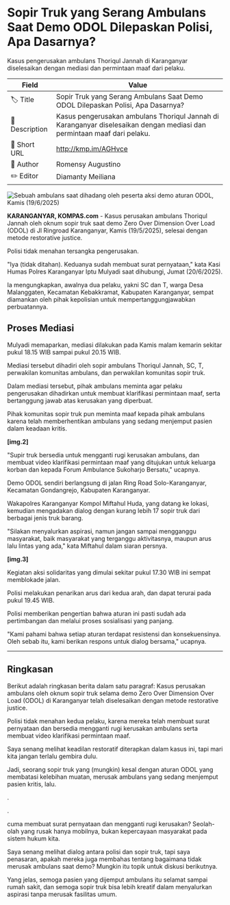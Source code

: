 # Sopir Truk yang Serang Ambulans Saat Demo ODOL Dilepaskan Polisi, Apa Dasarnya?

Kasus pengerusakan ambulans Thoriqul Jannah di Karanganyar diselesaikan dengan mediasi dan permintaan maaf dari pelaku.

| Field         | Value                                                       |
|---------------|-------------------------------------------------------------|
| 🏷️ Title       | Sopir Truk yang Serang Ambulans Saat Demo ODOL Dilepaskan Polisi, Apa Dasarnya? |
| 📝 Description | Kasus pengerusakan ambulans Thoriqul Jannah di Karanganyar diselesaikan dengan mediasi dan permintaan maaf dari pelaku. |
| 🔗 Short URL   | http://kmp.im/AGHvce |
| 👤 Author      | Romensy Augustino |
| ✏️ Editor      | Diamanty Meiliana |

![Sebuah ambulans saat dihadang oleh peserta aksi demo aturan ODOL, Kamis (19/6/2025)](https://asset.kompas.com/crops/DuAMzqCAmcYKoHhbL8YNlu1vsT4=/0x0:0x0/750x500/data/photo/2025/06/19/6853e6ca0896c.jpg)

**KARANGANYAR, KOMPAS.com** - Kasus perusakan ambulans Thoriqul Jannah oleh oknum sopir truk saat demo Zero Over Dimension Over Load (ODOL) di Jl Ringroad Karanganyar, Kamis (19/5/2025), selesai dengan metode restorative justice.

Polisi tidak menahan tersangka pengerusakan.

\"Iya (tidak ditahan). Keduanya sudah membuat surat pernyataan,\" kata Kasi Humas Polres Karanganyar Iptu Mulyadi saat dihubungi, Jumat (20/6/2025).

Ia mengungkapkan, awalnya dua pelaku, yakni SC dan T, warga Desa Malanggaten, Kecamatan Kebakkramat, Kabupaten Karanganyar, sempat diamankan oleh pihak kepolisian untuk mempertanggungjawabkan perbuatannya.

## Proses Mediasi

Mulyadi memaparkan, mediasi dilakukan pada Kamis malam kemarin sekitar pukul 18.15 WIB sampai pukul 20.15 WIB.

Mediasi tersebut dihadiri oleh sopir ambulans Thoriqul Jannah, SC, T, perwakilan komunitas ambulans, dan perwakilan komunitas sopir truk.

Dalam mediasi tersebut, pihak ambulans meminta agar pelaku pengerusakan dihadirkan untuk membuat klarifikasi permintaan maaf, serta bertanggung jawab atas kerusakan yang diperbuat.

Pihak komunitas sopir truk pun meminta maaf kepada pihak ambulans karena telah memberhentikan ambulans yang sedang menjemput pasien dalam keadaan kritis.

**\[img.2\]**

\"Supir truk bersedia untuk mengganti rugi kerusakan ambulans, dan membuat video klarifikasi permintaan maaf yang ditujukan untuk keluarga korban dan kepada Forum Ambulance Sukoharjo Bersatu,\" ucapnya.

Demo ODOL sendiri berlangsung di jalan Ring Road Solo-Karanganyar, Kecamatan Gondangrejo, Kabupaten Karanganyar.

Wakapolres Karanganyar Kompol Miftahul Huda, yang datang ke lokasi, kemudian mengadakan dialog dengan kurang lebih 17 sopir truk dari berbagai jenis truk barang.

\"Silakan menyalurkan aspirasi, namun jangan sampai mengganggu masyarakat, baik masyarakat yang terganggu aktivitasnya, maupun arus lalu lintas yang ada,\" kata Miftahul dalam siaran persnya.

**\[img.3\]**

Kegiatan aksi solidaritas yang dimulai sekitar pukul 17.30 WIB ini sempat memblokade jalan.

Polisi melakukan penarikan arus dari kedua arah, dan dapat terurai pada pukul 19.45 WIB.

Polisi memberikan pengertian bahwa aturan ini pasti sudah ada pertimbangan dan melalui proses sosialisasi yang panjang.

\"Kami pahami bahwa setiap aturan terdapat resistensi dan konsekuensinya. Oleh sebab itu, kami berikan respons untuk dialog bersama,\" ucapnya.

---
## Ringkasan

Berikut adalah ringkasan berita dalam satu paragraf: Kasus perusakan ambulans oleh oknum sopir truk selama demo Zero Over Dimension Over Load (ODOL) di Karanganyar telah diselesaikan dengan metode restorative justice.

 Polisi tidak menahan kedua pelaku, karena mereka telah membuat surat pernyataan dan bersedia mengganti rugi kerusakan ambulans serta membuat video klarifikasi permintaan maaf.



Saya senang melihat keadilan restoratif diterapkan dalam kasus ini, tapi mari kita jangan terlalu gembira dulu.

 Jadi, seorang sopir truk yang (mungkin) kesal dengan aturan ODOL yang membatasi kelebihan muatan, merusak ambulans yang sedang menjemput pasien kritis, lalu.

.

.

 cuma membuat surat pernyataan dan mengganti rugi kerusakan? Seolah-olah yang rusak hanya mobilnya, bukan kepercayaan masyarakat pada sistem hukum kita.

 Saya senang melihat dialog antara polisi dan sopir truk, tapi saya penasaran, apakah mereka juga membahas tentang bagaimana tidak merusak ambulans saat demo? Mungkin itu topik untuk diskusi berikutnya.

 Yang jelas, semoga pasien yang dijemput ambulans itu selamat sampai rumah sakit, dan semoga sopir truk bisa lebih kreatif dalam menyalurkan aspirasi tanpa merusak fasilitas umum.
